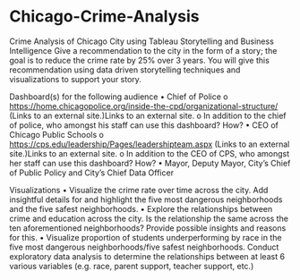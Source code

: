 # Chicago-Crime-Analysis
Crime Analysis of Chicago City using Tableau
Storytelling and Business Intelligence
Give a recommendation to the city in the form of a story; the goal is to reduce the crime rate by 25% over 3 years. You will give this recommendation using data driven storytelling techniques and visualizations to support your story.
 
Dashboard(s) for the following audience
•	Chief of Police
o	https://home.chicagopolice.org/inside-the-cpd/organizational-structure/ (Links to an external site.)Links to an external site.
o	In addition to the chief of police, who amongst his staff can use this dashboard? How?
•	CEO of Chicago Public Schools
o	https://cps.edu/leadership/Pages/leadershipteam.aspx (Links to an external site.)Links to an external site.
o	In addition to the CEO of CPS, who amongst her staff can use this dashboard? How?
•	Mayor, Deputy Mayor, City’s Chief of Public Policy and City’s Chief Data Officer
 
Visualizations
•	Visualize the crime rate over time across the city. Add insightful details for and highlight the five most dangerous neighborhoods and the five safest neighborhoods.
•	Explore the relationships between crime and education across the city. Is the relationship the same across the ten aforementioned neighborhoods? Provide possible insights and reasons for this.
•	Visualize proportion of students underperforming by race in the five most dangerous neighborhoods/five safest neighborhoods. Conduct exploratory data analysis to determine the relationships between at least 6 various variables (e.g. race, parent support, teacher support, etc.)
